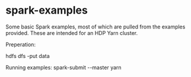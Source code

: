 spark-examples
==============

Some basic Spark examples, most of which are pulled from the examples provided. These are intended for an HDP Yarn cluster.

Preperation:

hdfs dfs -put data

Running examples:
spark-submit --master yarn <spark-example>


